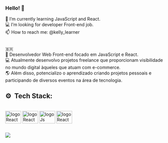### Hello! 👋
🌱 I’m currently learning JavaScript and React. </br>
💻 I’m looking for developer Front-end job.</br>
📫 How to reach me: @kelly_learner
## 

🇧🇷 </br>
🙍 Desenvolvedor Web Front-end focado em JavaScript e React. </br>
💻 Atualmente desenvolvo projetos freelance que proporcionam visibilidade no mundo digital àqueles que atuam com e-commerce.</br>
🌎 Além disso, potencializo o aprendizado criando projetos pessoais e participando de diversos eventos na área de tecnologia.
  
 ##  ⚙️&nbsp; Tech Stack:
<div style="display:inline_block"><br>
<img align="center" alt="logoReact" height="40" width="50" src="https://cdn.jsdelivr.net/gh/devicons/devicon/icons/html5/html5-original.svg"/>
<img align="center" alt="logoReact" height="40" width="50" src="https://cdn.jsdelivr.net/gh/devicons/devicon/icons/css3/css3-original.svg" />
<img align="center" alt="logoJs" height="40" width="50" src="https://cdn.jsdelivr.net/gh/devicons/devicon/icons/javascript/javascript-original.svg"/>
<img align="center" alt="logoReact" height="40" width="50" src="https://cdn.jsdelivr.net/gh/devicons/devicon/icons/react/react-original.svg" />       
</div>    
          
## 
<div>
<a href="https://www.instagram.com/kelly_learner/"target="_blank"><img src="https://img.shields.io/badge/Instagram-E4405F?style=for-the-badge&logo=instagram&logoColor=white" target="_blank"></a>
</div>
